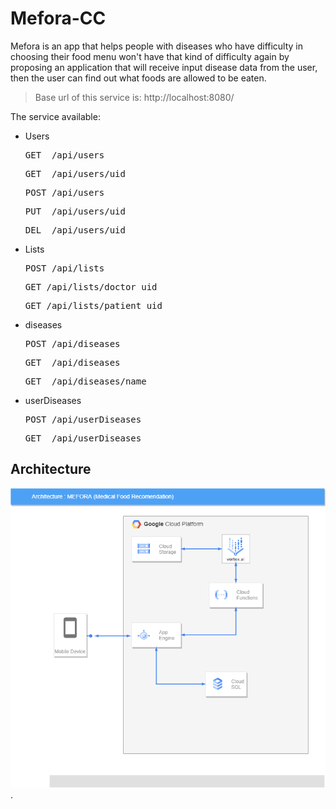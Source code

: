 # Mefora-CC

Mefora is an app that helps people with diseases who have difficulty in choosing their food menu won't have that kind of difficulty again by proposing an application that will receive input disease data from the user, then the user can find out what foods are allowed to be eaten.

> Base url of this service is: http://localhost:8080/

The service available:

- Users
  <pre>GET  /api/users</pre>
  <pre>GET  /api/users/uid</pre>
  <pre>POST /api/users</pre>
  <pre>PUT  /api/users/uid</pre>
  <pre>DEL  /api/users/uid</pre>

- Lists
  <pre>POST /api/lists</pre>
  <pre>GET /api/lists/doctor_uid</pre>
  <pre>GET /api/lists/patient_uid</pre>

- diseases
  <pre>POST /api/diseases</pre>
  <pre>GET  /api/diseases</pre>
  <pre>GET  /api/diseases/name</pre>

- userDiseases
  <pre>POST /api/userDiseases</pre>
  <pre>GET  /api/userDiseases</pre>

## Architecture
![alt text for screen readers](./arsitektur-MEFORA.png "Text to show on mouseover").
